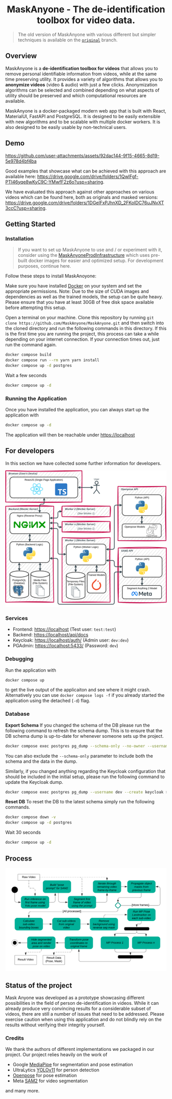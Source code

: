 <h1 align="center">MaskAnyone - The de-identification toolbox for video data.</h1>

> The old version of MaskAnyone with various different but simpler techniques is available on the [`original`](https://github.com/MaskAnyone/MaskAnyone/tree/original) branch.

## Overview
MaskAnyone is a **de-identification toolbox for videos** that allows you to remove personal identifiable information from videos, while at the same time preserving utility. It provides a variety of algorithms that allows you to **anonymize videos** (video & audio) with just a few clicks. Anonymization algorithms can be selected and combined depending on what aspects of utility should be preserved and which computational resources are available.

MaskAnyone is a docker-packaged modern web app that is built with React, MaterialUI, FastAPI and PostgreSQL. It is designed to be easily extensible with new algorithms and to be scalable with multiple docker workers. It is also designed to be easily usable by non-technical users.

## Demo

https://github.com/user-attachments/assets/92dac144-9f15-4665-8d19-5e978d4bf4ba

Good examples that showcase what can be achieved with this approach are available here: https://drive.google.com/drive/folders/1QwlFgf-PTI46yqe8wKyC9C-YMwfF2z6o?usp=sharing. 

We have evaluated this approach against other approaches on various videos which can be found here, both as originals and masked versions: https://drive.google.com/drive/folders/1DGelFxPJhnXD_2FKoIDC76uJNvXT3ccC?usp=sharing.

## Getting Started

### Installation

> If you want to set up MaskAnyone to use and / or experiment with it, consider using the [MaskAnyoneProdInfrastructure](https://github.com/MaskAnyone/MaskAnyoneProdInfrastructure) which uses pre-built docker images for easier and optimized setup. For development purposes, continue here.

Follow these steps to install MaskAnoyone:

Make sure you have installed [Docker](https://docs.docker.com/get-docker/) on your system and set the appropriate permissions.
Note: Due to the size of CUDA images and dependencies as well as the trained models, the setup can be quite heavy. Please ensure that you have at least 30GB of free disk space available before attempting this setup.

Open a terminal on your machine.
Clone this repository by running `git clone https://github.com/MaskAnyone/MaskAnyone.git` and then switch into the cloned directory and run the following commands in this directory.
If this is the first time you are running the project, this process can take a while depending on your internet connection. If your connection times out, just run the command again.

```bash
docker compose build
docker compose run --rm yarn yarn install
docker compose up -d postgres
```
Wait a few seconds
```bash
docker compose up -d
```

### Running the Application
Once you have installed the application, you can always start up the application with 

```bash
docker compose up -d
```

The application will then be reachable under [https://localhost](https://localhost)

## For developers

In this section we have collected some further information for developers. 

![MaskAnyone Architecture](./assets/maskanyone_new_arch.png)

### Services
- Frontend: [https://localhost](https://localhost) (Test user: `test:test`)
- Backend: [https://localhost/api/docs](https://localhost/api/docs)
- Keycloak: [https://localhost/auth/](https://localhost/auth/) (Admin user: `dev:dev`)
- PGAdmin: [https://localhost:5433/](https://localhost:5433/) (Password: `dev`)

### Debugging
Run the application with 
```bash
docker compose up
```
to get the live output of the applicaiton and see where it might crash.
Alternatively you can use `docker compose logs -f` if you already started the application using the detached (`-d`) flag.

### Database

**Export Schema**
If you changed the schema of the DB please run the following command to refresh the schema dump.
This is to ensure that the DB schema dump is up-to-date for whenever someone sets up the project.
```bash
docker compose exec postgres pg_dump --schema-only --no-owner --username dev --create prototype > ./docker/postgres/docker-entrypoint-initdb.d/prototype.sql
```
You can also exclude the `--schema-only` parameter to include both the schema and the data in the dump.

Similarly, if you changed anything regarding the Keycloak configuration that should be included in the initial setup, please run the following command to update the Keycloak dump.
```bash
docker compose exec postgres pg_dump --username dev --create keycloak > ./docker/postgres/docker-entrypoint-initdb.d/keycloak.sql
```

**Reset DB**
To reset the DB to the latest schema simply run the following commands.
```bash
docker compose down -v
docker compose up -d postgres
```
Wait 30 seconds
```bash
docker compose up -d
```

## Process
![Process](./assets/process.png)

## Status of the project
Mask Anyone was developed as a prototype showcasing different possibilities in the field of person de-identification in videos. 
While it can already produce very convincing results for a considerable subset of videos, there are still a number of issues that need to be addressed.
Please exercise caution when using this application and do not blindly rely on the results without verifying their integrity yourself.

### Credits
We thank the authors of different implementations we packaged in our project. Our project relies heavily on the work of

- Google [MediaPipe](https://github.com/google/mediapipe) for segmentation and pose estimation
- UltraLytics [YOLOv11](https://github.com/ultralytics/ultralytics) for person detection
- [Openpose](https://github.com/CMU-Perceptual-Computing-Lab/openpose) for pose estimation
- Meta [SAM2](https://github.com/facebookresearch/sam2) for video segmentation

and many more.
